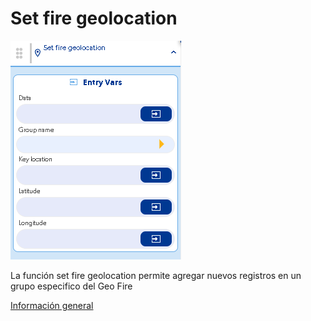 # Set fire geolocation

![](../../../../.gitbook/assets/image%20%28568%29.png)

La función set fire geolocation permite agregar nuevos registros en un grupo especifico del Geo Fire

[Información general](https://docs.apphive.io/reference/funciones/informacion-general-de-las-funciones) 

